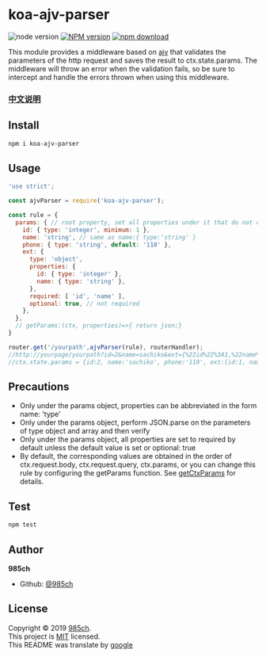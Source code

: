 # koa-ajv-parser
![node version][node-image]
[![NPM version][npm-image]][npm-url]
[![npm download][download-image]][download-url]

[node-image]: https://img.shields.io/badge/node-%3E%3D8-blue.svg
[npm-image]: https://img.shields.io/npm/v/koa-ajv-parser.svg?style=flat-square
[npm-url]: https://npmjs.org/package/koa-ajv-parser
[download-image]: https://img.shields.io/npm/dm/koa-ajv-parser.svg?style=flat-square
[download-url]: https://npmjs.org/package/koa-ajv-parser

This module provides a middleware based on [ajv](https://github.com/epoberezkin/ajv) that validates the parameters of the http request and saves the result to ctx.state.params. The middleware will throw an error when the validation fails, so be sure to intercept and handle the errors thrown when using this middleware.

### [中文说明](./README.zh_CN.md)

## Install

```sh
npm i koa-ajv-parser
```
## Usage

```js
'use strict';

const ajvParser = require('koa-ajv-parser');

const rule = {
  params: { // root property, set all properties under it that do not contain default values and optional to be required
    id: { type: 'integer', minimum: 1 },
    name: 'string', // same as name:{ type:'string' }
    phone: { type: 'string', default: '110' },
    ext: {
      type: 'object',
      properties: {
        id: { type: 'integer' },
        name: { type: 'string' },
      },
      required: [ 'id', 'name' ],
      optional: true, // not required
    },
  },
  // getParams:(ctx, properties)=>{ return json;}
}

router.get('/yourpath',ajvParser(rule), routerHandler);
//http://yourpage/yourpath?id=2&name=sachiko&ext={%22id%22%3A1,%22name%22%3A%22momoka%22}
//ctx.state.params = {id:2, name:'sachiko', phone:'110', ext:{id:1, name:'momoka'}}
```
## Precautions
* Only under the params object, properties can be abbreviated in the form name: 'type'
* Only under the params object, perform JSON.parse on the parameters of type object and array and then verify
* Only under the params object, all properties are set to required by default unless the default value is set or optional: true
* By default, the corresponding values are obtained in the order of ctx.request.body, ctx.request.query, ctx.params, or you can change this rule by configuring the getParams function. See [getCtxParams](./index.js) for details.

## Test

```sh
npm test
```

## Author

 **985ch**

* Github: [@985ch](https://github.com/985ch)

## License

Copyright © 2019 [985ch](https://github.com/985ch).<br />
This project is [MIT](https://github.com/985ch/koa-ajv-parser/blob/master/LICENSE) licensed.<br />
This README was translate by [google](https://translate.google.cn)
